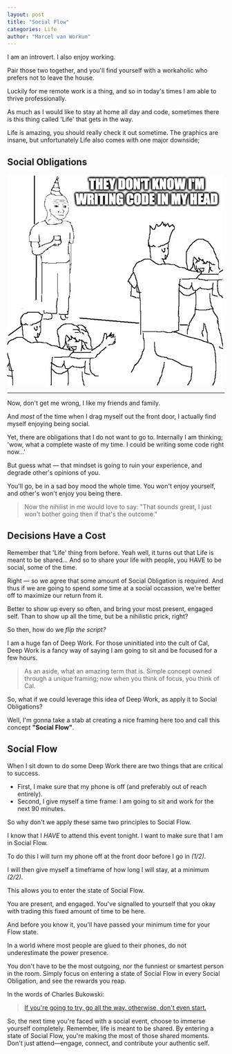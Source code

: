 ```yaml
---
layout: post
title: "Social Flow"
categories: Life
author: "Marcel van Workum"
---
```


I am an introvert. I also enjoy working. 

Pair those two together, and you'll find yourself with a workaholic who prefers not to leave the house.

Luckily for me remote work is a thing, and so in today's times I am able to thrive professionally.

As much as I would like to stay at home all day and code, sometimes there is this thing called 'Life' that gets in the way.

Life is amazing, you should really check it out sometime. The graphics are insane, but unfortunately Life also comes with one major downside;

## Social Obligations

![Meme](/assets/coding-head.jpg)

---

Now, don't get me wrong, I like my friends and family. 

And _most_ of the time when I drag myself out the front door, I actually find myself enjoying being social.

Yet, there are obligations that I do not want to go to. Internally I am thinking; 'wow, what a complete waste of my time. I could be writing some code right now...'

But guess what — that mindset is going to ruin your experience, and degrade other's opinions of you.

You'll go, be in a sad boy mood the whole time. You won't enjoy yourself, and other's won't enjoy you being there.

> Now the nihilist in me would love to say: "That sounds great, I just won't bother going then if that's the outcome."

## Decisions Have a Cost

Remember that 'Life' thing from before. Yeah well, it turns out that Life is meant to be shared... And so to share your life with people, you HAVE to be social, some of the time.

Right — so we agree that some amount of Social Obligation is required. And thus if we are going to spend _some_ time at a social occassion, we're better off to maximize our return from it.

Better to show up every so often, and bring your most present, engaged self. Than to show up all the time, but be a nihilistic prick, right?

So then, how do we _flip the script?_

I am a huge fan of Deep Work. For those uninitiated into the cult of Cal, Deep Work is a fancy way of saying I am going to sit and be focused for a few hours.

> As an aside, what an amazing term that is. Simple concept owned through a unique framing; now when you think of focus, you think of Cal.

So, what if we could leverage this idea of Deep Work, as apply it to Social Obligations?

Well, I'm gonna take a stab at creating a nice framing here too and call this concept **"Social Flow"**.

## Social Flow

When I sit down to do some Deep Work there are two things that are critical to success. 
- First, I make sure that my phone is off (and preferably out of reach entirely).
- Second, I give myself a time frame: I am going to sit and work for the next 90 minutes.

So why don't we apply these same two principles to Social Flow.

I know that I _HAVE_ to attend this event tonight. I want to make sure that I am in Social Flow. 

To do this I will turn my phone off at the front door before I go in _(1/2)_.

 I will then give myself a timeframe of how long I will stay, at a minimum _(2/2)_.

This allows you to enter the state of Social Flow. 

You are present, and engaged. You've signalled to yourself that you okay with trading this fixed amount of time to be here. 

And before you know it, you'll have passed your minimum time for your Flow state. 

In a world where most people are glued to their phones, do not underestimate the power presence. 

You don't have to be the most outgoing, nor the funniest or smartest person in the room. Simply focus on entering a state of Social Flow in every Social Obligation, and see the rewards you reap.

In the words of Charles Bukowski:

> [If you're going to try, go all the way. otherwise, don't even start.](https://www.youtube.com/watch?v=KL2T0XRzWUI)

So, the next time you're faced with a social event, choose to immerse yourself completely. Remember, life is meant to be shared. By entering a state of Social Flow, you're making the most of those shared moments. Don't just attend—engage, connect, and contribute your authentic self.
